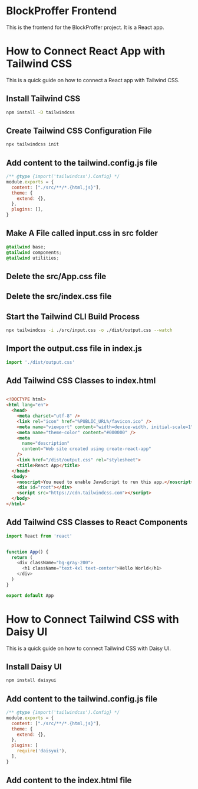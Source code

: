# BlockProffer Frontend

This is the frontend for the BlockProffer project. It is a React app.

# How to Connect React App with Tailwind CSS

This is a quick guide on how to connect a React app with Tailwind CSS.

## Install Tailwind CSS

```bash
npm install -D tailwindcss
```

## Create Tailwind CSS Configuration File

```bash
npx tailwindcss init
```

## Add content to the tailwind.config.js file

```js
/** @type {import('tailwindcss').Config} */
module.exports = {
  content: ["./src/**/*.{html,js}"],
  theme: {
    extend: {},
  },
  plugins: [],
}
```

## Make A File called input.css in src folder

```css
@tailwind base;
@tailwind components;
@tailwind utilities;
```

## Delete the src/App.css file

## Delete the src/index.css file

## Start the Tailwind CLI Build Process

```bash
npx tailwindcss -i ./src/input.css -o ./dist/output.css --watch
```

## Import the output.css file in index.js

```js
import './dist/output.css'
```

## Add Tailwind CSS Classes to index.html

```html

<!DOCTYPE html>
<html lang="en">
  <head>
    <meta charset="utf-8" />
    <link rel="icon" href="%PUBLIC_URL%/favicon.ico" />
    <meta name="viewport" content="width=device-width, initial-scale=1" />
    <meta name="theme-color" content="#000000" />
    <meta
      name="description"
      content="Web site created using create-react-app"
    />
    <link href="/dist/output.css" rel="stylesheet">
    <title>React App</title>
  </head>
  <body>
    <noscript>You need to enable JavaScript to run this app.</noscript>
    <div id="root"></div>
    <script src="https://cdn.tailwindcss.com"></script>
  </body>
</html>

```

## Add Tailwind CSS Classes to React Components

```js
import React from 'react'


function App() {
  return (
    <div className="bg-gray-200">
      <h1 className="text-4xl text-center">Hello World</h1>
    </div>
  )
}

export default App
```

# How to Connect Tailwind CSS with Daisy UI

This is a quick guide on how to connect Tailwind CSS with Daisy UI.

## Install Daisy UI

```bash
npm install daisyui
```

## Add content to the tailwind.config.js file

```js
/** @type {import('tailwindcss').Config} */
module.exports = {
  content: ["./src/**/*.{html,js}"],
  theme: {
    extend: {},
  },
  plugins: [
    require('daisyui'),
  ],
}
```

## Add content to the index.html file

```html

